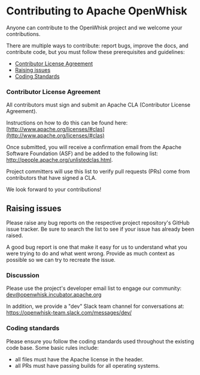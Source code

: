 <!--
#
# Licensed to the Apache Software Foundation (ASF) under one or more
# contributor license agreements.  See the NOTICE file distributed with
# this work for additional information regarding copyright ownership.
# The ASF licenses this file to You under the Apache License, Version 2.0
# (the "License"); you may not use this file except in compliance with
# the License.  You may obtain a copy of the License at
#
#     http://www.apache.org/licenses/LICENSE-2.0
#
# Unless required by applicable law or agreed to in writing, software
# distributed under the License is distributed on an "AS IS" BASIS,
# WITHOUT WARRANTIES OR CONDITIONS OF ANY KIND, either express or implied.
# See the License for the specific language governing permissions and
# limitations under the License.
#
-->

# Contributing to Apache OpenWhisk

Anyone can contribute to the OpenWhisk project and we welcome your contributions.

There are multiple ways to contribute: report bugs, improve the docs, and
contribute code, but you must follow these prerequisites and guidelines:

 - [Contributor License Agreement](#contributor-license-agreement)
 - [Raising issues](#raising-issues)
 - [Coding Standards](#coding-standards)

### Contributor License Agreement

All contributors must sign and submit an Apache CLA (Contributor License Agreement).

Instructions on how to do this can be found here:
[http://www.apache.org/licenses/#clas](http://www.apache.org/licenses/#clas)

Once submitted, you will receive a confirmation email from the Apache Software Foundation (ASF) and be added to
the following list: http://people.apache.org/unlistedclas.html.

Project committers will use this list to verify pull requests (PRs) come from contributors that have signed a CLA.

We look forward to your contributions!

## Raising issues

Please raise any bug reports on the respective project repository's GitHub issue tracker. Be sure to search the
list to see if your issue has already been raised.

A good bug report is one that make it easy for us to understand what you were trying to do and what went wrong.
Provide as much context as possible so we can try to recreate the issue.

### Discussion

Please use the project's developer email list to engage our community:
[dev@openwhisk.incubator.apache.org](dev@openwhisk.incubator.apache.org)

In addition, we provide a "dev" Slack team channel for conversations at:
https://openwhisk-team.slack.com/messages/dev/

### Coding standards

Please ensure you follow the coding standards used throughout the existing
code base. Some basic rules include:

 - all files must have the Apache license in the header.
 - all PRs must have passing builds for all operating systems.
